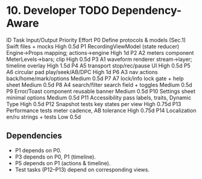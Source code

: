 # 10. Developer TODO Dependency-Aware

ID	Task	Input/Output	Priority	Effort
P0	Define protocols & models (Sec.1)	Swift files + mocks	High	0.5d
P1	RecordingViewModel (state reducer)	Engine→Props mapping; actions→engine	High	1d
P2	A2 meters component	MeterLevels→bars; clip	High	0.5d
P3	A1 waveform renderer	stream→layer; timeline overlay	High	1.5d
P4	A5 transport	stop/rec/pause UI	High	0.5d
P5	A6 circular pad	play/seek/AB/DPC	High	1d
P6	A3 nav actions	back/home/mark/options	Medium	0.5d
P7	A7 lock/info	lock gate + help sheet	Medium	0.5d
P8	A4 search/filter	search field + toggles	Medium	0.5d
P9	Error/Toast component	reusable banner	Medium	0.5d
P10	Settings sheet	minimal options	Medium	0.5d
P11	Accessibility pass	labels, traits, Dynamic Type	High	0.5d
P12	Snapshot tests	key states per view	High	0.75d
P13	Performance tests	meter cadence, AB tolerance	High	0.75d
P14	Localization en/ru	strings + tests	Low	0.5d

## Dependencies

-	P1 depends on P0.
-	P3 depends on P0, P1 (timeline).
-	P5 depends on P1 (actions & timeline).
-	Test tasks (P12–P13) depend on corresponding views.